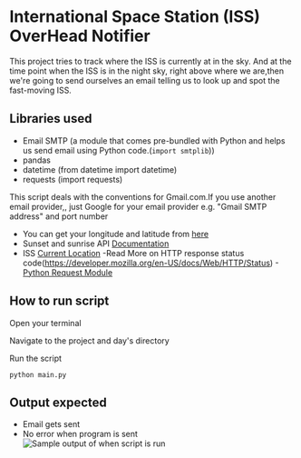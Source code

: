 # International Space Station (ISS) OverHead Notifier
This project tries to track where the ISS is currently at in the sky. And at the time point when the ISS is in the night sky, right above where we are,then we're going to send ourselves an email telling us to look up and spot the fast-moving ISS.

 ## Libraries used
 - Email SMTP  (a module that comes pre-bundled with Python and  helps us send email using Python code.(`import smtplib`))
 - pandas
 - datetime (from datetime import datetime)
 - requests (import requests)

This script deals with the conventions for Gmail.com.If you use another email provider,, just Google for your email provider e.g. "Gmail SMTP address" and port number
- You can get your longitude and latitude from [here](https://www.latlong.net/)
- Sunset and sunrise API [Documentation](https://sunrise-sunset.org/api)
- ISS [Current Location](http://open-notify.org/Open-Notify-API/ISS-Location-Now/)
-Read More  on HTTP response status code(https://developer.mozilla.org/en-US/docs/Web/HTTP/Status)
-[Python Request Module](https://www.w3schools.com/python/module_requests.asp)

## How to run script
Open your terminal

Navigate to the project and day's directory

Run the script

`python main.py`

## Output expected
- Email gets sent
- No error when program is sent
<br><img src="https://github.com/ima-eky/100-days-of-code-course/blob/main/img/iss_notifier.png" title="Sample output of when script is run">
